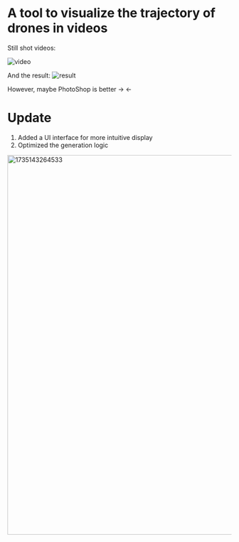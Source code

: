 # A tool to visualize the trajectory of drones in videos
Still shot videos:

![video](./example/video.gif)

And the result:
![result](./example/photo.jpg)

However, maybe PhotoShop is better -> <-

# Update
1. Added a UI interface for more intuitive display
2. Optimized the generation logic
<img width="855" alt="1735143264533" src="https://github.com/user-attachments/assets/14de6857-0d1f-4aa2-969c-53ee77a51990" />
